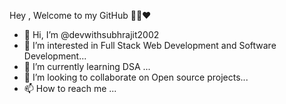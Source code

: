 Hey , Welcome to my GitHub 👨‍💻❤️
- 👋 Hi, I’m @devwithsubhrajit2002
- 👀 I’m interested in Full Stack Web Development and Software Development...
- 🌱 I’m currently learning DSA ...
- 💞️ I’m looking to collaborate on Open source projects...
- 📫 How to reach me ...

<!---
devwithsubhrajit2002/devwithsubhrajit2002 is a ✨ special ✨ repository because its `README.md` (this file) appears on your GitHub profile.
You can click the Preview link to take a look at your changes.
--->
